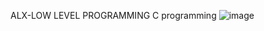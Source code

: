 ALX-LOW LEVEL PROGRAMMING
C programming
![image](https://github.com/Erickson001/printf/assets/128879117/d66eda86-c8c4-4c6d-88d5-600dd6e4b108)
